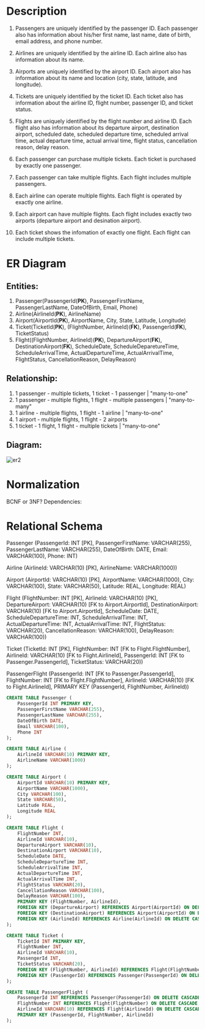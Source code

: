 # Description #
1. Passengers are uniquely identified by the passenger ID. Each passenger also has information about his/her first name, last name, date of birth, email address, and phone number.
2. Airlines are uniquely identified by the airline ID. Each airline also has information about its name.
3. Airports are uniquely identified by the airport ID. Each airport also has information about its name and location (city, state, latitude, and longitude).
4. Tickets are uniquely identified by the ticket ID. Each ticket also has information about the airline ID, flight number, passenger ID, and ticket status.
5. Flights are uniquely identified by the flight number and airline ID. Each flight also has information about its departure airport, destination airport, scheduled date, scheduled departure time, scheduled arrival time, actual departure time, actual arrival time, flight status, cancellation reason, delay reason.

6. Each passenger can purchase multiple tickets. Each ticket is purchased by exactly one passenger.
7. Each passenger can take multiple flights. Each flight includes multiple passengers.
8. Each airline can operate multiple flights. Each flight is operated by exactly one airline.
9. Each airport can have multiple flights. Each flight includes exactly two airports (departure airport and desination airport).
10. Each ticket shows the infomation of exactly one flight. Each flight can include multiple tickets.

# ER Diagram # 
## Entities: ## 
1. Passenger(PassengerId(**PK**), PassengerFirstName, PassengerLastName, DateOfBirth, Email, Phone)
2. Airline(AirlineId(**PK**), AirlineName)
3. Airport(AirportId(**PK**), AirportName, City, State, Latitude, Longitude)
4. Ticket(TicketId(**PK**), (FlightNumber, AirlineId)(**FK**), PassengerId(**FK**), TicketStatus)
5. Flight((FlightNumber, AirlineId)(**PK**), DepartureAirport(**FK**), DestinationAirport(**FK**), ScheduleDate, ScheduleDeparetureTime, ScheduleArrivalTime, ActualDepartureTime, ActualArrivalTime, FlightStatus, CancellationReason, DelayReason)

## Relationship: ##
1. 1 passenger - multiple tickets, 1 ticket - 1 passenger | "many-to-one"
2. 1 passenger - multiple flights, 1 flight - multiple passengers | "many-to-many"
3. 1 airline - multiple flights, 1 flight - 1 airline | "many-to-one"
4. 1 airport - multiple flights, 1 flight - 2 airports
5. 1 ticket - 1 flight, 1 flight - multiple tickets | "many-to-one"

## Diagram: ##
![er2](https://github.com/cs411-alawini/fa23-cs411-team010-CRUD/assets/143434843/8c306da8-a1e2-499d-8903-c3be4e241bbe)

# Normalization
BCNF or 3NF?
Dependencies: 

# Relational Schema #

Passenger (PassengerId: INT [PK], PassengerFirstName: VARCHAR(255), PassengerLastName: VARCHAR(255), DateOfBirth: DATE, Email: VARCHAR(100), Phone: INT)

Airline (AirlineId: VARCHAR(10) [PK], AirlineName: VARCHAR(1000))

Airport (AirportId: VARCHAR(10) [PK], AirportName: VARCHAR(1000), City: VARCHAR(100), State: VARCHAR(50), Latitude: REAL, Longitude: REAL)

Flight (FlightNumber: INT [PK], AirlineId: VARCHAR(10) [PK], DepartureAirport: VARCHAR(10) [FK to Airport.AirportId], DestinationAirport: VARCHAR(10) [FK to Airport.AirportId], ScheduleDate: DATE, ScheduleDepartureTime: INT, ScheduleArrivalTime: INT, ActualDepartureTime: INT, ActualArrivalTime: INT, FlightStatus: VARCHAR(20), CancellationReason: VARCHAR(100), DelayReason: VARCHAR(100))

Ticket (TicketId: INT [PK], FlightNumber: INT [FK to Flight.FlightNumber], AirlineId: VARCHAR(10) [FK to Flight.AirlineId], PassengerId: INT [FK to Passenger.PassengerId], TicketStatus: VARCHAR(20))

PassengerFlight (PassengerId: INT [FK to Passenger.PassengerId], FlightNumber: INT [FK to Flight.FlightNumber], AirlineId: VARCHAR(10) [FK to Flight.AirlineId], PRIMARY KEY (PassengerId, FlightNumber, AirlineId))

```sql
CREATE TABLE Passenger (
    PassengerId INT PRIMARY KEY,
    PassengerFirstName VARCHAR(255),
    PassengerLastName VARCHAR(255),
    DateOfBirth DATE,
    Email VARCHAR(100),
    Phone INT
);

CREATE TABLE Airline (
    AirlineId VARCHAR(10) PRIMARY KEY,
    AirlineName VARCHAR(1000)
);

CREATE TABLE Airport (
    AirportId VARCHAR(10) PRIMARY KEY,
    AirportName VARCHAR(1000),
    City VARCHAR(100),
    State VARCHAR(50),
    Latitude REAL,
    Longitude REAL
);

CREATE TABLE Flight (
    FlightNumber INT,
    AirlineId VARCHAR(10),
    DepartureAirport VARCHAR(10),
    DestinationAirport VARCHAR(10),
    ScheduleDate DATE,
    ScheduleDepartureTime INT,
    ScheduleArrivalTime INT,
    ActualDepartureTime INT,
    ActualArrivalTime INT,
    FlightStatus VARCHAR(20),
    CancellationReason VARCHAR(100),
    DelayReason VARCHAR(100),
    PRIMARY KEY (FlightNumber, AirlineId),
    FOREIGN KEY (DepartureAirport) REFERENCES Airport(AirportId) ON DELETE CASCADE,
    FOREIGN KEY (DestinationAirport) REFERENCES Airport(AirportId) ON DELETE CASCADE,
    FOREIGN KEY (AirlineId) REFERENCES Airline(AirlineId) ON DELETE CASCADE
);

CREATE TABLE Ticket (
    TicketId INT PRIMARY KEY,
    FlightNumber INT,
    AirlineId VARCHAR(10),
    PassengerId INT,
    TicketStatus VARCHAR(20),
    FOREIGN KEY (FlightNumber, AirlineId) REFERENCES Flight(FlightNumber, AirlineId) ON DELETE CASCADE,
    FOREIGN KEY (PassengerId) REFERENCES Passenger(PassengerId) ON DELETE CASCADE
);

CREATE TABLE PassengerFlight (
    PassengerId INT REFERENCES Passenger(PassengerId) ON DELETE CASCADE,
    FlightNumber INT REFERENCES Flight(FlightNumber) ON DELETE CASCADE,
    AirlineId VARCHAR(10) REFERENCES Flight(AirlineId) ON DELETE CASCADE,
    PRIMARY KEY (PassengerId, FlightNumber, AirlineId)
);
```
